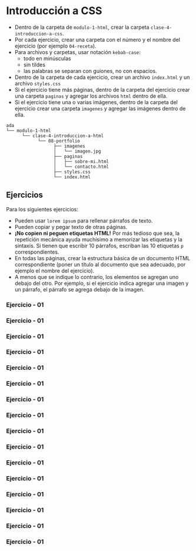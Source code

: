 # Introducción a CSS

- Dentro de la carpeta de `modulo-1-html`, crear la carpeta `clase-4-introduccion-a-css`.
- Por cada ejercicio, crear una carpeta con el número y el nombre del ejercicio (por ejemplo `04-receta`).
- Para archivos y carpetas, usar notación `kebab-case`:
  - todo en minúsculas
  - sin tildes
  - las palabras se separan con guiones, no con espacios.
- Dentro de la carpeta de cada ejercicio, crear un archivo `index.html` y un archivo `styles.css`
- Si el ejercicio tiene más páginas, dentro de la carpeta del ejercicio crear una carpeta `paginas` y agregar los archivos `html` dentro de ella.
- Si el ejercicio tiene una o varias imágenes, dentro de la carpeta del ejercicio crear una carpeta `imagenes` y agregar las imágenes dentro de ella.

```
ada
└── modulo-1-html
      └── clase-4-introduccion-a-html
            └── 08-portfolio
                  ├── imagenes
                  │   └── imagen.jpg
                  ├── paginas
                  │   ├── sobre-mi.html
                  │   └── contacto.html
                  ├── styles.css
                  └── index.html
```

## Ejercicios

Para los siguientes ejercicios:
- Pueden usar `lorem ipsum` para rellenar párrafos de texto.
- Pueden copiar y pegar texto de otras páginas.
- **¡No copien ni peguen etiquetas HTML!** Por más tedioso que sea, la repetición mecánica ayuda muchísimo a memorizar las etiquetas y la sintaxis. Si tienen que escribir 10 párrafos, escriban las 10 etiquetas `p` correspondientes.
- En todas las páginas, crear la estructura básica de un documento HTML correspondiente (poner un título al documento que sea adecuado, por ejemplo el nombre del ejercicio).
- A menos que se indique lo contrario, los elementos se agregan uno debajo del otro. Por ejemplo, si el ejercicio indica agregar una imagen y un párrafo, el párrafo se agrega debajo de la imagen.

### Ejercicio - 01

### Ejercicio - 01

### Ejercicio - 01

### Ejercicio - 01

### Ejercicio - 01

### Ejercicio - 01

### Ejercicio - 01

### Ejercicio - 01

### Ejercicio - 01

### Ejercicio - 01

### Ejercicio - 01

### Ejercicio - 01

### Ejercicio - 01

### Ejercicio - 01

### Ejercicio - 01

### Ejercicio - 01


